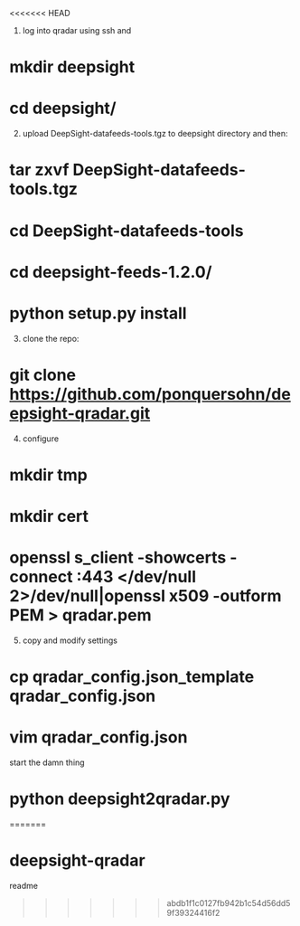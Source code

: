 <<<<<<< HEAD
1. log into qradar using ssh and
# mkdir deepsight
# cd deepsight/

2. upload DeepSight-datafeeds-tools.tgz to deepsight directory and then:
# tar zxvf DeepSight-datafeeds-tools.tgz
# cd DeepSight-datafeeds-tools
# cd deepsight-feeds-1.2.0/
# python setup.py install

3. clone the repo:
# git clone https://github.com/ponquersohn/deepsight-qradar.git

4. configure
# mkdir tmp
# mkdir cert
# openssl s_client -showcerts -connect <qradarip>:443 </dev/null 2>/dev/null|openssl x509 -outform PEM > qradar.pem

5. copy and modify settings 
# cp qradar_config.json_template qradar_config.json
# vim qradar_config.json

start the damn thing
# python deepsight2qradar.py
=======
# deepsight-qradar

readme
>>>>>>> abdb1f1c0127fb942b1c54d56dd59f39324416f2
